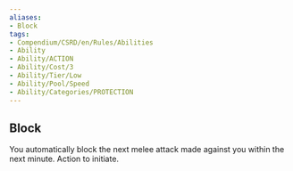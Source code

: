 ```yaml
---
aliases:
- Block
tags:
- Compendium/CSRD/en/Rules/Abilities
- Ability
- Ability/ACTION
- Ability/Cost/3
- Ability/Tier/Low
- Ability/Pool/Speed
- Ability/Categories/PROTECTION
---
```


  
## Block  
You automatically block the next melee attack made against you within the next minute. Action to initiate. 